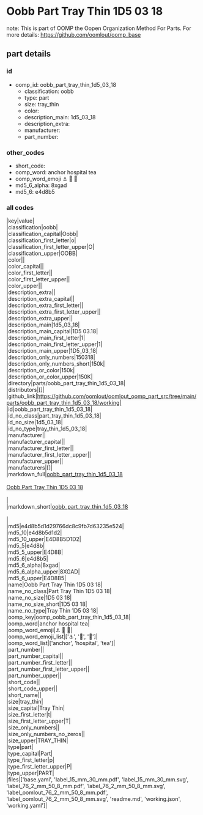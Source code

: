 # Oobb Part Tray Thin 1D5 03 18  

note: This is part of OOMP the Oopen Organization Method For Parts. For more details: https://github.com/oomlout/oomp_base

##  part details





### id
* oomp_id: oobb_part_tray_thin_1d5_03_18
  * classification: oobb
  * type: part
  * size: tray_thin
  * color: 
  * description_main: 1d5_03_18
  * description_extra: 
  * manufacturer: 
  * part_number: 

### other_codes
* short_code: 
* oomp_word: anchor hospital tea
* oomp_word_emoji :anchor: :hospital: :tea:
* md5_6_alpha: 8xgad
* md5_6: e4d8b5

### all codes 
|key|value|  
|classification|oobb|  
|classification_capital|Oobb|  
|classification_first_letter|o|  
|classification_first_letter_upper|O|  
|classification_upper|OOBB|  
|color||  
|color_capital||  
|color_first_letter||  
|color_first_letter_upper||  
|color_upper||  
|description_extra||  
|description_extra_capital||  
|description_extra_first_letter||  
|description_extra_first_letter_upper||  
|description_extra_upper||  
|description_main|1d5_03_18|  
|description_main_capital|1D5 03.18|  
|description_main_first_letter|1|  
|description_main_first_letter_upper|1|  
|description_main_upper|1D5_03_18|  
|description_only_numbers|150318|  
|description_only_numbers_short|150k|  
|description_or_color|150k|  
|description_or_color_upper|150K|  
|directory|parts/oobb_part_tray_thin_1d5_03_18|  
|distributors|[]|  
|github_link|https://github.com/oomlout/oomlout_oomp_part_src/tree/main/parts/oobb_part_tray_thin_1d5_03_18/working|  
|id|oobb_part_tray_thin_1d5_03_18|  
|id_no_class|part_tray_thin_1d5_03_18|  
|id_no_size|1d5_03_18|  
|id_no_type|tray_thin_1d5_03_18|  
|manufacturer||  
|manufacturer_capital||  
|manufacturer_first_letter||  
|manufacturer_first_letter_upper||  
|manufacturer_upper||  
|manufacturers|[]|  
|markdown_full|[oobb_part_tray_thin_1d5_03_18](https://github.com/oomlout/oomlout_oomp_part_src/tree/main/parts/oobb_part_tray_thin_1d5_03_18/working)<br>[](https://github.com/oomlout/oomlout_oomp_part_src/tree/main/parts/oobb_part_tray_thin_1d5_03_18/working)<br>[Oobb Part Tray Thin 1D5 03 18](https://github.com/oomlout/oomlout_oomp_part_src/tree/main/parts/oobb_part_tray_thin_1d5_03_18/working)<br><br>|  
|markdown_short|[oobb_part_tray_thin_1d5_03_18](https://github.com/oomlout/oomlout_oomp_part_src/tree/main/parts/oobb_part_tray_thin_1d5_03_18/working)<br><br>|  
|md5|e4d8b5d1d29766dc8c9fb7d63235e524|  
|md5_10|e4d8b5d1d2|  
|md5_10_upper|E4D8B5D1D2|  
|md5_5|e4d8b|  
|md5_5_upper|E4D8B|  
|md5_6|e4d8b5|  
|md5_6_alpha|8xgad|  
|md5_6_alpha_upper|8XGAD|  
|md5_6_upper|E4D8B5|  
|name|Oobb Part Tray Thin 1D5 03 18|  
|name_no_class|Part Tray Thin 1D5 03 18|  
|name_no_size|1D5 03 18|  
|name_no_size_short|1D5 03 18|  
|name_no_type|Tray Thin 1D5 03 18|  
|oomp_key|oomp_oobb_part_tray_thin_1d5_03_18|  
|oomp_word|anchor hospital tea|  
|oomp_word_emoji|:anchor: :hospital: :tea:|  
|oomp_word_emoji_list|[':anchor:', ':hospital:', ':tea:']|  
|oomp_word_list|['anchor', 'hospital', 'tea']|  
|part_number||  
|part_number_capital||  
|part_number_first_letter||  
|part_number_first_letter_upper||  
|part_number_upper||  
|short_code||  
|short_code_upper||  
|short_name||  
|size|tray_thin|  
|size_capital|Tray Thin|  
|size_first_letter|t|  
|size_first_letter_upper|T|  
|size_only_numbers||  
|size_only_numbers_no_zeros||  
|size_upper|TRAY_THIN|  
|type|part|  
|type_capital|Part|  
|type_first_letter|p|  
|type_first_letter_upper|P|  
|type_upper|PART|  
|files|['base.yaml', 'label_15_mm_30_mm.pdf', 'label_15_mm_30_mm.svg', 'label_76_2_mm_50_8_mm.pdf', 'label_76_2_mm_50_8_mm.svg', 'label_oomlout_76_2_mm_50_8_mm.pdf', 'label_oomlout_76_2_mm_50_8_mm.svg', 'readme.md', 'working.json', 'working.yaml']|  
